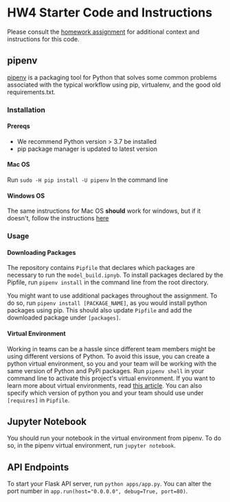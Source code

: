 # HW4 Starter Code and Instructions

Please consult the [homework assignment](https://cmu-313.github.io//assignments/hw4) for additional context and instructions for this code.

## pipenv

[pipenv](https://pipenv.pypa.io/en/latest/) is a packaging tool for Python that solves some common problems associated with the typical workflow using pip, virtualenv, and the good old requirements.txt.

### Installation

#### Prereqs

- We recommend Python version > 3.7 be installed
- pip package manager is updated to latest version

#### Mac OS

Run
`sudo -H pip install -U pipenv`
In the command line

#### Windows OS

The same instructions for Mac OS **should** work for windows, but if it doesn't, follow the instructions [here](https://www.pythontutorial.net/python-basics/install-pipenv-windows/)

### Usage

#### Downloading Packages

The repository contains `Pipfile` that declares which packages are necessary to run the `model_build.ipnyb`. To install packages declared by the Pipfile, run `pipenv install` in the command line from the root directory.

You might want to use additional packages throughout the assignment.
To do so, run `pipenv install [PACKAGE_NAME]`, as you would install python packages using pip.
This should also update `Pipfile` and add the downloaded package under `[packages]`.

#### Virtual Environment

Working in teams can be a hassle since different team members might be using different versions of Python. To avoid this issue, you can create a python virtual environment, so you and your team will be working with the same version of Python and PyPi packages.
Run `pipenv shell` in your command line to activate this project's virtual environment.
If you want to learn more about virtual environments, read [this article](https://docs.python-guide.org/dev/virtualenvs/#using-installed-packages).
You can also specify which version of python you and your team should use under `[requires]` in `Pipfile`.

## Jupyter Notebook

You should run your notebook in the virtual environment from pipenv.
To do so, in the pipenv virtual environment, run `jupyter notebook`.

## API Endpoints

To start your Flask API server, run `python apps/app.py`.
You can alter the port number in `app.run(host="0.0.0.0", debug=True, port=80)`.
